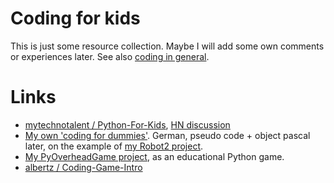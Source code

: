 # Coding for kids

This is just some resource collection.
Maybe I will add some own comments or experiences later.
See also [coding in general](coding.md).


# Links

* [mytechnotalent / Python-For-Kids](https://github.com/mytechnotalent/Python-For-Kids), [HN discussion](https://news.ycombinator.com/item?id=24633199)
* [My own 'coding for dummies'](http://www.az2000.de/docs/coding_for_dummies/).
  German, pseudo code + object pascal later, on the example of [my Robot2 project](https://github.com/albertz/Robot2).
* [My PyOverheadGame project](https://github.com/albertz/PyOverheadGame),
  as an educational Python game.
* [albertz / Coding-Game-Intro](https://github.com/albertz/Coding-Game-Intro)
